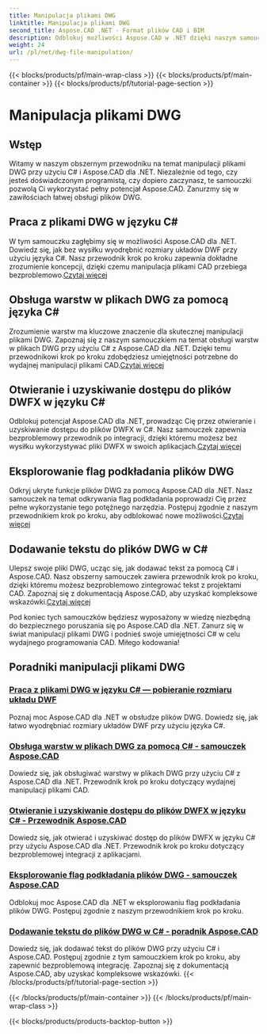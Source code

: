 ```yaml
---
title: Manipulacja plikami DWG
linktitle: Manipulacja plikami DWG
second_title: Aspose.CAD .NET - Format plików CAD i BIM
description: Odblokuj możliwości Aspose.CAD w .NET dzięki naszym samouczkom DWG. Opanuj język C# w celu wydajnej obsługi CAD i płynnego wyodrębniania rozmiarów układów DWF.
weight: 24
url: /pl/net/dwg-file-manipulation/
---
```


{{< blocks/products/pf/main-wrap-class >}}
{{< blocks/products/pf/main-container >}}
{{< blocks/products/pf/tutorial-page-section >}}

# Manipulacja plikami DWG


## Wstęp

Witamy w naszym obszernym przewodniku na temat manipulacji plikami DWG przy użyciu C# i Aspose.CAD dla .NET. Niezależnie od tego, czy jesteś doświadczonym programistą, czy dopiero zaczynasz, te samouczki pozwolą Ci wykorzystać pełny potencjał Aspose.CAD. Zanurzmy się w zawiłościach łatwej obsługi plików DWG.

## Praca z plikami DWG w języku C#
 W tym samouczku zagłębimy się w możliwości Aspose.CAD dla .NET. Dowiedz się, jak bez wysiłku wyodrębnić rozmiary układów DWF przy użyciu języka C#. Nasz przewodnik krok po kroku zapewnia dokładne zrozumienie koncepcji, dzięki czemu manipulacja plikami CAD przebiega bezproblemowo.[Czytaj więcej](./get-size-of-dwf-layout/)

## Obsługa warstw w plikach DWG za pomocą języka C#
Zrozumienie warstw ma kluczowe znaczenie dla skutecznej manipulacji plikami DWG. Zapoznaj się z naszym samouczkiem na temat obsługi warstw w plikach DWG przy użyciu C# z Aspose.CAD dla .NET. Dzięki temu przewodnikowi krok po kroku zdobędziesz umiejętności potrzebne do wydajnej manipulacji plikami CAD.[Czytaj więcej](./support-of-layers/)

## Otwieranie i uzyskiwanie dostępu do plików DWFX w języku C#
 Odblokuj potencjał Aspose.CAD dla .NET, prowadząc Cię przez otwieranie i uzyskiwanie dostępu do plików DWFX w C#. Nasz samouczek zapewnia bezproblemowy przewodnik po integracji, dzięki któremu możesz bez wysiłku wykorzystywać pliki DWFX w swoich aplikacjach.[Czytaj więcej](./opening-and-accessing-dwfx-files/)

## Eksplorowanie flag podkładania plików DWG
 Odkryj ukryte funkcje plików DWG za pomocą Aspose.CAD dla .NET. Nasz samouczek na temat odkrywania flag podkładania poprowadzi Cię przez pełne wykorzystanie tego potężnego narzędzia. Postępuj zgodnie z naszym przewodnikiem krok po kroku, aby odblokować nowe możliwości.[Czytaj więcej](./exploring-underlay-flags-of-dwg/)

## Dodawanie tekstu do plików DWG w C# 
Ulepsz swoje pliki DWG, ucząc się, jak dodawać tekst za pomocą C# i Aspose.CAD. Nasz obszerny samouczek zawiera przewodnik krok po kroku, dzięki któremu możesz bezproblemowo zintegrować tekst z projektami CAD. Zapoznaj się z dokumentacją Aspose.CAD, aby uzyskać kompleksowe wskazówki.[Czytaj więcej](./adding-text-to-dwg/)

Pod koniec tych samouczków będziesz wyposażony w wiedzę niezbędną do bezpiecznego poruszania się po Aspose.CAD dla .NET. Zanurz się w świat manipulacji plikami DWG i podnieś swoje umiejętności C# w celu wydajnego programowania CAD. Miłego kodowania!
## Poradniki manipulacji plikami DWG
### [Praca z plikami DWG w języku C# — pobieranie rozmiaru układu DWF](./get-size-of-dwf-layout/)
Poznaj moc Aspose.CAD dla .NET w obsłudze plików DWG. Dowiedz się, jak łatwo wyodrębniać rozmiary układów DWF przy użyciu języka C#.
### [Obsługa warstw w plikach DWG za pomocą C# - samouczek Aspose.CAD](./support-of-layers/)
Dowiedz się, jak obsługiwać warstwy w plikach DWG przy użyciu C# z Aspose.CAD dla .NET. Przewodnik krok po kroku dotyczący wydajnej manipulacji plikami CAD.
### [Otwieranie i uzyskiwanie dostępu do plików DWFX w języku C# - Przewodnik Aspose.CAD](./opening-and-accessing-dwfx-files/)
Dowiedz się, jak otwierać i uzyskiwać dostęp do plików DWFX w języku C# przy użyciu Aspose.CAD dla .NET. Przewodnik krok po kroku dotyczący bezproblemowej integracji z aplikacjami.
### [Eksplorowanie flag podkładania plików DWG - samouczek Aspose.CAD](./exploring-underlay-flags-of-dwg/)
Odblokuj moc Aspose.CAD dla .NET w eksplorowaniu flag podkładania plików DWG. Postępuj zgodnie z naszym przewodnikiem krok po kroku.
### [Dodawanie tekstu do plików DWG w C# - poradnik Aspose.CAD](./adding-text-to-dwg/)
Dowiedz się, jak dodawać tekst do plików DWG przy użyciu C# i Aspose.CAD. Postępuj zgodnie z tym samouczkiem krok po kroku, aby zapewnić bezproblemową integrację. Zapoznaj się z dokumentacją Aspose.CAD, aby uzyskać kompleksowe wskazówki.
{{< /blocks/products/pf/tutorial-page-section >}}

{{< /blocks/products/pf/main-container >}}
{{< /blocks/products/pf/main-wrap-class >}}

{{< blocks/products/products-backtop-button >}}
